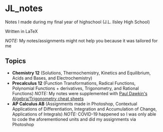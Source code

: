 # JL_notes
Notes I made during my final year of highschool (J.L. Ilsley High School)

Written in LaTeX

*NOTE:* My notes/assignments might not help you because it was tailored for me

## Topics
* **Chemistry 12** (Solutions, Thermochemistry, Kinetics and Equilibrium, Acids and Bases, and Electrochemistry)
* **Precalculus 12** (Function Transformations, Radical Functions, Polynomial Functions + derivatives, Trigonometry, and Rational Functions) *NOTE:* My notes were supplemented with [Paul Dawkin's Algebra/Trigonometry cheat sheets](http://tutorial.math.lamar.edu/Extras/CheatSheets_Tables.aspx)
* **AP Calculus AB** (Assignments made in Photoshop, Contextual Applications of Differentiation, Integration and Accumulation of Change, Applications of Integrals) *NOTE:* COVID-19 happened so I was only able to code the aforementioned units and did my assignments via Photoshop
